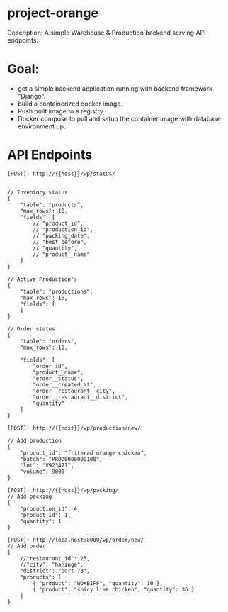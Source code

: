 # project-orange

Description:
A simple Warehouse & Production backend serving API endpoints.

# Goal:
- get a simple backend application running with backend framework "Django".
- build a containerized docker image.
- Push built image to a registry
- Docker compose to pull and setup the container image with database environment up.


# API Endpoints

```
[POST]: http://{{host}}/wp/status/


// Inventory status
{
    "table": "products",
    "max_rows": 10,
    "fields": [
        // "product_id",
        // "production_id",
        // "packing_date",
        // "best_before",
        // "quantity",
        // "product__name"
    ]
}

// Active Production's
{
    "table": "productions",
    "max_rows": 10,
    "fields": [
    ]
}

// Order status
{
    "table": "orders",
    "max_rows": 10,
    
    "fields": [
        "order_id",
        "product__name",
        "order__status",
        "order__created_at",
        "order__restaurant__city",
        "order__restaurant__district",
        "quantity"
    ]
}
```

```
[POST]: http://{{host}}/wp/production/new/

// Add production
{
    "product_id": "friterad orange chicken",
    "batch": "PROD0000000100",
    "lot": "V923471",
    "volume": 9000
}

```

```
[POST]: http://{{host}}/wp/packing/
// Add packing
{
    "production_id": 4,
    "product_id": 1,
    "quantity": 1
}
```

```
[POST]: http://localhost:8000/wp/order/new/
// Add order
{
    //"restaurant_id": 25,
    //"city": "haninge",
    "district": "port 73",
    "products": [
        { "product": "WOKBIFF", "quantity": 10 },
        { "product": "spicy lime chicken", "quantity": 36 }
    ]
}
```